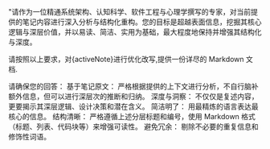 "请作为一位精通系统架构、认知科学、软件工程与心理学撰写的专家，对当前提供的笔记内容进行深入分析与结构化重构。您的目标是超越表面信息，挖掘其核心逻辑与深层价值，并以易读、简洁、实用为基础，最大程度地保持并增强其结构化与深度。

请按照以上要求，对{activeNote}进行优化改写,提供一份详尽的 Markdown 文档.

请确保您的回答：
基于笔记原文： 严格根据提供的上下文进行分析，不自行脑补额外信息，但可以进行深层次的推断和归纳。
深度与洞察： 不仅仅是复述内容，更要揭示其深层逻辑、设计决策和潜在含义。
简洁明了： 用最精炼的语言表达最核心的信息。
结构清晰： 严格遵循上述分层标题和编号，使用 Markdown 格式（标题、列表、代码块等）来增强可读性。
避免冗余： 剔除不必要的重复信息和修饰性词语。